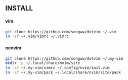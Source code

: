 ## INSTALL

#### vim
```bash
git clone https://github.com/songww/dotvim ~/.vim
ln -sf ~/.vim/vimrc ~/.vimrc
```

#### neovim
```bash
git clone https://github.com/songww/dotvim ~/.my-vim
mkdir -p ~/.local/share/nvim/site
ln -sf ~/.my-vim/vimrc ~/.config/nvim/init.vim
ln -sf ~/.my-vim/pack ~/.local/share/nvim/site/pack
```

